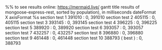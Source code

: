 %% to see results online: https://mermaid.live/
gantt
   	title results of mongoose-express-rest, sorted by population), in milliseconds
    dateFormat X
    axisFormat %s
    section test 1
    391010   : 0, 391010
    section test 2
    405115   : 0, 405115
    section test 3
    393145   : 0, 393145
    section test 4
    396225   : 0, 396225
    section test 5
    389920   : 0, 389920
    section test 6
    393057   : 0, 393057
    section test 7
    432257   : 0, 432257
    section test 8
    396880   : 0, 396880
    section test 9
    461448   : 0, 461448
    section test 10
    388793 ( best )   : 0, 388793